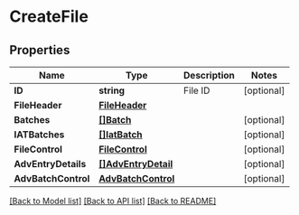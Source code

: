 # CreateFile

## Properties

Name | Type | Description | Notes
------------ | ------------- | ------------- | -------------
**ID** | **string** | File ID | [optional] 
**FileHeader** | [**FileHeader**](FileHeader.md) |  | 
**Batches** | [**[]Batch**](Batch.md) |  | [optional] 
**IATBatches** | [**[]IatBatch**](IATBatch.md) |  | [optional] 
**FileControl** | [**FileControl**](FileControl.md) |  | [optional] 
**AdvEntryDetails** | [**[]AdvEntryDetail**](ADVEntryDetail.md) |  | [optional] 
**AdvBatchControl** | [**AdvBatchControl**](ADVBatchControl.md) |  | [optional] 

[[Back to Model list]](../README.md#documentation-for-models) [[Back to API list]](../README.md#documentation-for-api-endpoints) [[Back to README]](../README.md)


